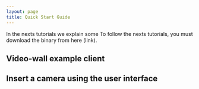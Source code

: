 ```yaml
---
layout: page
title: Quick Start Guide
---
```



<!-- ![_config.yml]({{ site.baseurl }}/images/mss1.PNG) -->
In the nexts tutorials we explain some To follow the nexts tutorials, you must download the binary from here (link).  

## Video-wall example client


## Insert a camera using the user interface
